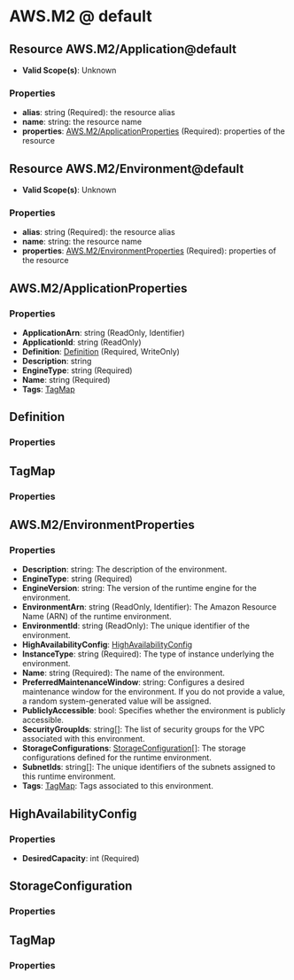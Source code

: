 # AWS.M2 @ default

## Resource AWS.M2/Application@default
* **Valid Scope(s)**: Unknown
### Properties
* **alias**: string (Required): the resource alias
* **name**: string: the resource name
* **properties**: [AWS.M2/ApplicationProperties](#awsm2applicationproperties) (Required): properties of the resource

## Resource AWS.M2/Environment@default
* **Valid Scope(s)**: Unknown
### Properties
* **alias**: string (Required): the resource alias
* **name**: string: the resource name
* **properties**: [AWS.M2/EnvironmentProperties](#awsm2environmentproperties) (Required): properties of the resource

## AWS.M2/ApplicationProperties
### Properties
* **ApplicationArn**: string (ReadOnly, Identifier)
* **ApplicationId**: string (ReadOnly)
* **Definition**: [Definition](#definition) (Required, WriteOnly)
* **Description**: string
* **EngineType**: string (Required)
* **Name**: string (Required)
* **Tags**: [TagMap](#tagmap)

## Definition
### Properties

## TagMap
### Properties

## AWS.M2/EnvironmentProperties
### Properties
* **Description**: string: The description of the environment.
* **EngineType**: string (Required)
* **EngineVersion**: string: The version of the runtime engine for the environment.
* **EnvironmentArn**: string (ReadOnly, Identifier): The Amazon Resource Name (ARN) of the runtime environment.
* **EnvironmentId**: string (ReadOnly): The unique identifier of the environment.
* **HighAvailabilityConfig**: [HighAvailabilityConfig](#highavailabilityconfig)
* **InstanceType**: string (Required): The type of instance underlying the environment.
* **Name**: string (Required): The name of the environment.
* **PreferredMaintenanceWindow**: string: Configures a desired maintenance window for the environment. If you do not provide a value, a random system-generated value will be assigned.
* **PubliclyAccessible**: bool: Specifies whether the environment is publicly accessible.
* **SecurityGroupIds**: string[]: The list of security groups for the VPC associated with this environment.
* **StorageConfigurations**: [StorageConfiguration](#storageconfiguration)[]: The storage configurations defined for the runtime environment.
* **SubnetIds**: string[]: The unique identifiers of the subnets assigned to this runtime environment.
* **Tags**: [TagMap](#tagmap): Tags associated to this environment.

## HighAvailabilityConfig
### Properties
* **DesiredCapacity**: int (Required)

## StorageConfiguration
### Properties

## TagMap
### Properties

